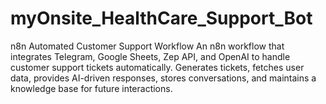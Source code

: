 # myOnsite_HealthCare_Support_Bot
n8n Automated Customer Support Workflow An n8n workflow that integrates Telegram, Google Sheets, Zep API, and OpenAI to handle customer support tickets automatically. Generates tickets, fetches user data, provides AI-driven responses, stores conversations, and maintains a knowledge base for future interactions.
